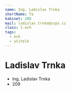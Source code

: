 ```yaml
---
name: Ing. Ladislav Trnka
shortName: Ta
kabinet: 209
mail: ladislav.trnka@ssps.cz
class: 1-ech
tags:
  - ech
  - učitelé
---
```

# Ladislav Trnka
- Ing. Ladislav Trnka
- 209